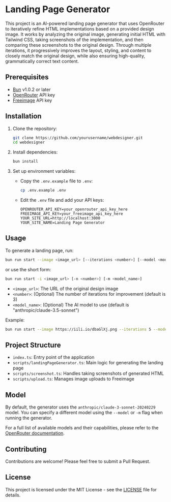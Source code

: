 # Landing Page Generator

This project is an AI-powered landing page generator that uses OpenRouter to iteratively refine HTML implementations based on a provided design image. It works by analyzing the original image, generating initial HTML with Tailwind CSS, taking screenshots of the implementation, and then comparing these screenshots to the original design. Through multiple iterations, it progressively improves the layout, styling, and content to closely match the original design, while also ensuring high-quality, grammatically correct text content.

## Prerequisites

- [Bun](https://bun.sh) v1.0.2 or later
- [OpenRouter](https://openrouter.ai/) API key
- [Freeimage](https://freeimage.host/) API key

## Installation

1. Clone the repository:

   ```bash
   git clone https://github.com/yourusername/webdesigner.git
   cd webdesigner
   ```

2. Install dependencies:

   ```bash
   bun install
   ```

3. Set up environment variables:
   - Copy the `.env.example` file to `.env`:
     ```bash
     cp .env.example .env
     ```
   - Edit the `.env` file and add your API keys:
     ```
     OPENROUTER_API_KEY=your_openrouter_api_key_here
     FREEIMAGE_API_KEY=your_freeimage_api_key_here
     YOUR_SITE_URL=http://localhost:3000
     YOUR_SITE_NAME=Landing Page Generator
     ```

## Usage

To generate a landing page, run:

```bash
bun run start --image <image_url> [--iterations <number>] [--model <model_name>]
```

or use the short form:

```bash
bun run start -i <image_url> [-n <number>] [-m <model_name>]
```

- `<image_url>`: The URL of the original design image
- `<number>`: (Optional) The number of iterations for improvement (default is 3)
- `<model_name>`: (Optional) The AI model to use (default is "anthropic/claude-3.5-sonnet")

Example:

```bash
bun run start --image https://iili.io/dbaGlXj.png --iterations 5 --model openai/gpt-4-turbo-preview
```

## Project Structure

- `index.ts`: Entry point of the application
- `scripts/landingPageGenerator.ts`: Main logic for generating the landing page
- `scripts/screenshot.ts`: Handles taking screenshots of generated HTML
- `scripts/upload.ts`: Manages image uploads to Freeimage

## Model

By default, the generator uses the `anthropic/claude-3-sonnet-20240229` model. You can specify a different model using the `--model` or `-m` flag when running the generator.

For a full list of available models and their capabilities, please refer to the [OpenRouter documentation](https://openrouter.ai/docs).

## Contributing

Contributions are welcome! Please feel free to submit a Pull Request.

## License

This project is licensed under the MIT License - see the [LICENSE](LICENSE) file for details.
